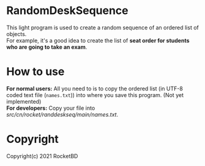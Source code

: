 # RandomDeskSequence

This light program is used to create a random sequence of an ordered list of objects.  
For example, it's a good idea to create the list of **seat order for students who are going
to take an exam**.

# How to use

**For normal users:**
All you need to is to copy the ordered list (in UTF-8 coded text file (`names.txt`)) into where you save this
program. (Not yet implemented)  
**For developers:**
Copy your file into *src/cn/rocket/randdeskseq/main/names.txt*.

# Copyright

Copyright(c) 2021 RocketBD